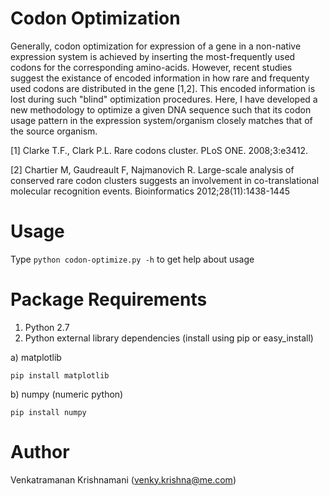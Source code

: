 Codon Optimization
==================

Generally, codon optimization for expression of a gene in a non-native expression system is achieved by inserting the most-frequently used codons for the corresponding amino-acids. However, recent studies suggest the existance of encoded information in how rare and frequenty used codons are distributed in the gene [1,2]. This encoded information is lost during such "blind" optimization procedures. Here, I have developed a new methodology to optimize a given DNA sequence such that its codon usage pattern in the expression system/organism closely matches that of the source organism.

[1] Clarke T.F., Clark P.L. Rare codons cluster. PLoS ONE. 2008;3:e3412. 

[2] Chartier M, Gaudreault F, Najmanovich R. Large-scale analysis of conserved rare codon clusters suggests an involvement in co-translational molecular recognition events. Bioinformatics 2012;28(11):1438-1445

Usage
=====
Type
`python codon-optimize.py -h` 
to get help about usage

Package Requirements
====================
1. Python 2.7
2. Python external library dependencies (install using pip or easy_install)
 
 a) matplotlib
 ```Shell
 pip install matplotlib
 ```
 b) numpy (numeric python)
  ```Shell
  pip install numpy
  ```

Author
======
Venkatramanan Krishnamani (venky.krishna@me.com)
